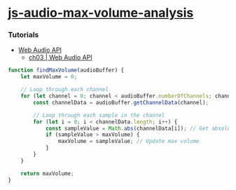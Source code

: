 [js-audio-max-volume-analysis](https://dirkarnez.github.io/js-audio-max-volume-analysis)
========================================================================================
### Tutorials
- [Web Audio API](https://webaudioapi.com/book/Web_Audio_API_Boris_Smus_html/toc.html)
  - [ch03 | Web Audio API](https://webaudioapi.com/book/Web_Audio_API_Boris_Smus_html/ch03.html)
```javascript
function findMaxVolume(audioBuffer) {
    let maxVolume = 0;

    // Loop through each channel
    for (let channel = 0; channel < audioBuffer.numberOfChannels; channel++) {
        const channelData = audioBuffer.getChannelData(channel);

        // Loop through each sample in the channel
        for (let i = 0; i < channelData.length; i++) {
            const sampleValue = Math.abs(channelData[i]); // Get absolute value
            if (sampleValue > maxVolume) {
                maxVolume = sampleValue; // Update max volume
            }
        }
    }

    return maxVolume;
}

```
